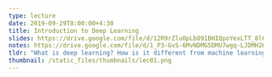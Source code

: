 ```yaml
---
type: lecture
date: 2019-09-29T8:00:00+4:30
title: Introduction to Deep Learning
slides: https://drive.google.com/file/d/12R9rZluOpLbO91BHIQpoYexLTT_8l60M/view?usp=sharing
notes: https://drive.google.com/file/d/1_P3-GvS-6MvNDMG5DMU7wgq-LJDMH2Hy/view?usp=sharing
tldr: "What is deep learning? How is it different from machine learning? What is data representation?"
thumbnail: /static_files/thumbnails/lec01.png
---
```

